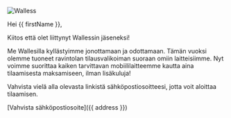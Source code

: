 ![Walless](https://walless.fi/assets/images/walless.png)

Hei {{ firstName }},

Kiitos että olet liittynyt Wallessin jäseneksi!

Me Wallesilla kyllästyimme jonottamaan ja odottamaan. Tämän vuoksi olemme tuoneet ravintolan tilausvalikoiman suoraan omiin laitteisiimme. Nyt voimme suorittaa kaiken tarvittavan mobiililaitteemme kautta aina tilaamisesta maksamiseen, ilman lisäkuluja!

Vahvista vielä alla olevasta linkistä sähköpostiosoitteesi, jotta voit aloittaa tilaamisen.

[Vahvista sähköpostiosoite]({{ address }})

